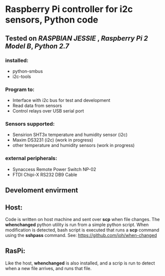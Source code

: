 # Raspberry Pi controller for i2c sensors, Python code

## Tested on *RASPBIAN JESSIE* , *Raspberry Pi 2 Model B*, *Python 2.7*

### installed:
* python-smbus
* i2c-tools

### Program to:
* Interface with i2c bus for test and development
* Read data from sensors
* Control relays over USB serial port

### Sensors supported:
* Sensirion SHT3x temperature and humidity sensor (i2c)
* Maxim DS3231 (i2c) (work in progress)
* other temperature and humidity sensors (work in progress)

### external peripherals:
* Synaccess Remote Power Switch NP-02
* FTDI Chipi-X RS232 DB9 Cable

## Develoment envirment

## Host:
Code is written on host machine and sent over **scp** when file changes. The **whenchanged** python utility is run from a simple python script. When modification is detected, bash script is executed that runs a **scp** command using the **sshpass** command. See:
https://github.com/joh/when-changed

## RasPi:
Like the host, **whenchanged** is also installed, and a scrip is run to detect when a new file arrives, and runs that file.
